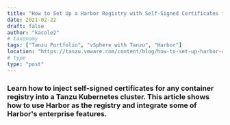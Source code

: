 ```yaml
---
title: "How to Set Up a Harbor Registry with Self-Signed Certificates for Tanzu Kubernetes Clusters"
date: 2021-02-22
draft: false
author: "kacole2"
# taxonomy
tags: ["Tanzu Portfolio", "vSphere with Tanzu", "Harbor"]
location: "https://tanzu.vmware.com/content/blog/how-to-set-up-harbor-registry-self-signed-certificates-tanzu-kubernetes-clusters"
# type
type: "post"
---
```


### Learn how to inject self-signed certificates for any container registry into a Tanzu Kubernetes cluster. This article shows how to use Harbor as the registry and integrate some of Harbor's enterprise features.
